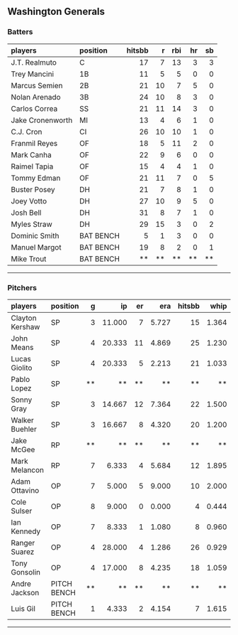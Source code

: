 ## Washington Generals

### Batters

 
|players          |position  | hitsbb|  r| rbi| hr| sb| 
|:----------------|:---------|------:|--:|---:|--:|--:| 
|J.T. Realmuto    |C         |     17|  7|  13|  3|  3| 
|Trey Mancini     |1B        |     11|  5|   5|  0|  0| 
|Marcus Semien    |2B        |     21| 10|   7|  5|  0| 
|Nolan Arenado    |3B        |     24| 10|   8|  3|  0| 
|Carlos Correa    |SS        |     21| 11|  14|  3|  0| 
|Jake Cronenworth |MI        |     13|  4|   6|  1|  0| 
|C.J. Cron        |CI        |     26| 10|  10|  1|  0| 
|Franmil Reyes    |OF        |     18|  5|  11|  2|  0| 
|Mark Canha       |OF        |     22|  9|   6|  0|  0| 
|Raimel Tapia     |OF        |     15|  4|   4|  1|  0| 
|Tommy Edman      |OF        |     21| 11|   7|  0|  5| 
|Buster Posey     |DH        |     21|  7|   8|  1|  0| 
|Joey Votto       |DH        |     27| 10|   9|  5|  0| 
|Josh Bell        |DH        |     31|  8|   7|  1|  0| 
|Myles Straw      |DH        |     29| 15|   3|  0|  2| 
|Dominic Smith    |BAT BENCH |      5|  1|   3|  0|  0| 
|Manuel Margot    |BAT BENCH |     19|  8|   2|  0|  1| 
|Mike Trout       |BAT BENCH |     **| **|  **| **| **| 

* * *

### Pitchers

 
|players         |position    |  g|     ip| er|   era| hitsbb|  whip| so|  w| sv| 
|:---------------|:-----------|--:|------:|--:|-----:|------:|-----:|--:|--:|--:| 
|Clayton Kershaw |SP          |  3| 11.000|  7| 5.727|     15| 1.364| 12|  1|  0| 
|John Means      |SP          |  4| 20.333| 11| 4.869|     25| 1.230| 20|  1|  0| 
|Lucas Giolito   |SP          |  4| 20.333|  5| 2.213|     21| 1.033| 21|  2|  0| 
|Pablo Lopez     |SP          | **|     **| **|    **|     **|    **| **| **| **| 
|Sonny Gray      |SP          |  3| 14.667| 12| 7.364|     22| 1.500| 14|  0|  0| 
|Walker Buehler  |SP          |  3| 16.667|  8| 4.320|     20| 1.200| 12|  1|  0| 
|Jake McGee      |RP          | **|     **| **|    **|     **|    **| **| **| **| 
|Mark Melancon   |RP          |  7|  6.333|  4| 5.684|     12| 1.895|  5|  0|  1| 
|Adam Ottavino   |OP          |  7|  5.000|  5| 9.000|     10| 2.000|  6|  2|  0| 
|Cole Sulser     |OP          |  8|  9.000|  0| 0.000|      4| 0.444|  5|  1|  1| 
|Ian Kennedy     |OP          |  7|  8.333|  1| 1.080|      8| 0.960|  6|  2|  4| 
|Ranger Suarez   |OP          |  4| 28.000|  4| 1.286|     26| 0.929| 29|  2|  0| 
|Tony Gonsolin   |OP          |  4| 17.000|  8| 4.235|     18| 1.059| 20|  2|  0| 
|Andre Jackson   |PITCH BENCH | **|     **| **|    **|     **|    **| **| **| **| 
|Luis Gil        |PITCH BENCH |  1|  4.333|  2| 4.154|      7| 1.615|  6|  0|  0| 


* * *


